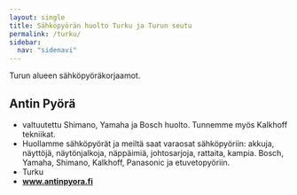 ```yaml
---
layout: single
title: Sähköpyörän huolto Turku ja Turun seutu
permalink: /turku/
sidebar:
  nav: "sidenavi"
---
```


Turun alueen sähköpyöräkorjaamot.

## Antin Pyörä
 - valtuutettu Shimano, Yamaha ja Bosch huolto. Tunnemme myös Kalkhoff tekniikat.
 - Huollamme sähköpyörät ja meiltä saat varaosat sähköpyöriin: akkuja, näyttöjä, näytönjalkoja, näppäimiä, johtosarjoja, rattaita, kampia. Bosch, Yamaha, Shimano, Kalkhoff, Panasonic ja etuvetopyöriin.
 - Turku
 - **www.antinpyora.fi**
